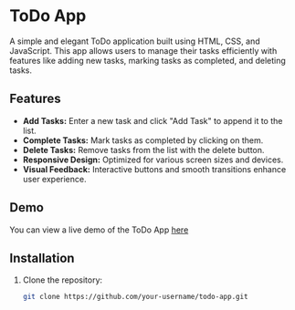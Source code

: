 # ToDo App


A simple and elegant ToDo application built using HTML, CSS, and JavaScript. This app allows users to manage their tasks efficiently with features like adding new tasks, marking tasks as completed, and deleting tasks.

## Features

- **Add Tasks:** Enter a new task and click "Add Task" to append it to the list.
- **Complete Tasks:** Mark tasks as completed by clicking on them.
- **Delete Tasks:** Remove tasks from the list with the delete button.
- **Responsive Design:** Optimized for various screen sizes and devices.
- **Visual Feedback:** Interactive buttons and smooth transitions enhance user experience.

## Demo

You can view a live demo of the ToDo App [here](https://magical-rugelach-6c0cd9.netlify.app/)

## Installation

1. Clone the repository:
   ```bash
   git clone https://github.com/your-username/todo-app.git
